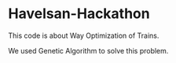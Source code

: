 # Havelsan-Hackathon

This code is about Way Optimization of Trains.

We used Genetic Algorithm to solve this problem.
